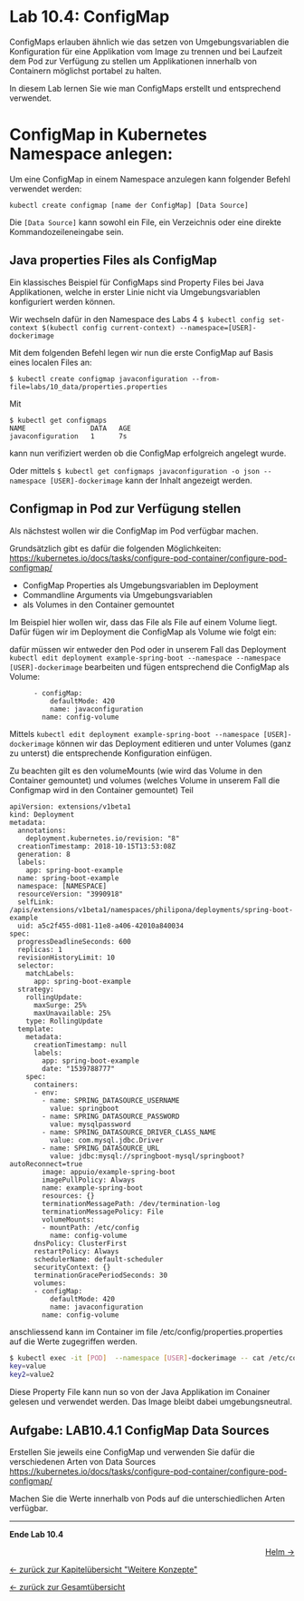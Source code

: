 # Lab 10.4: ConfigMap

ConfigMaps erlauben ähnlich wie das setzen von Umgebungsvariablen die Konfiguration für eine Applikation vom Image zu trennen und bei Laufzeit dem Pod zur Verfügung zu stellen um Applikationen innerhalb von Containern möglichst portabel zu halten.

In diesem Lab lernen Sie wie man ConfigMaps erstellt und entsprechend verwendet.

# ConfigMap in Kubernetes Namespace anlegen:

Um eine ConfigMap in einem Namespace anzulegen kann folgender Befehl verwendet werden:

```
kubectl create configmap [name der ConfigMap] [Data Source]
```
Die `[Data Source]` kann sowohl ein File, ein Verzeichnis oder eine direkte Kommandozeileneingabe sein.


## Java properties Files als ConfigMap

Ein klassisches Beispiel für ConfigMaps sind Property Files bei Java Applikationen, welche in erster Linie nicht via Umgebungsvariablen konfiguriert werden können.

Wir wechseln dafür in den Namespace des Labs 4 `$ kubectl config set-context $(kubectl config current-context) --namespace=[USER]-dockerimage`

Mit dem folgenden Befehl legen wir nun die erste ConfigMap auf Basis eines localen Files an:

```
$ kubectl create configmap javaconfiguration --from-file=labs/10_data/properties.properties 
```

Mit 

```
$ kubectl get configmaps
NAME                DATA   AGE
javaconfiguration   1      7s
```
kann nun verifiziert werden ob die ConfigMap erfolgreich angelegt wurde.

Oder mittels `$ kubectl get configmaps javaconfiguration -o json --namespace [USER]-dockerimage` kann der Inhalt angezeigt werden. 


## Configmap in Pod zur Verfügung stellen

Als nächstest wollen wir die ConfigMap im Pod verfügbar machen.

Grundsätzlich gibt es dafür die folgenden Möglichkeiten: https://kubernetes.io/docs/tasks/configure-pod-container/configure-pod-configmap/


* ConfigMap Properties als Umgebungsvariablen im Deployment 
* Commandline Arguments via Umgebungsvariablen
* als Volumes in den Container gemountet

Im Beispiel hier wollen wir, dass das File als File auf einem Volume liegt. Dafür fügen wir im Deployment die ConfigMap als Volume wie folgt ein:

dafür müssen wir entweder den Pod oder in unserem Fall das Deployment `kubectl edit deployment example-spring-boot --namespace --namespace [USER]-dockerimage` bearbeiten und fügen entsprechend die ConfigMap als Volume:

```
      - configMap:
          defaultMode: 420
          name: javaconfiguration
        name: config-volume

```

Mittels `kubectl edit deployment example-spring-boot --namespace [USER]-dockerimage` können wir das Deployment editieren und unter Volumes (ganz zu unterst) die entsprechende Konfiguration einfügen.

Zu beachten gilt es den volumeMounts (wie wird das Volume in den Container gemountet) und volumes (welches Volume in unserem Fall die Configmap wird in den Container gemountet) Teil

```
apiVersion: extensions/v1beta1
kind: Deployment
metadata:
  annotations:
    deployment.kubernetes.io/revision: "8"
  creationTimestamp: 2018-10-15T13:53:08Z
  generation: 8
  labels:
    app: spring-boot-example
  name: spring-boot-example
  namespace: [NAMESPACE]
  resourceVersion: "3990918"
  selfLink: /apis/extensions/v1beta1/namespaces/philipona/deployments/spring-boot-example
  uid: a5c2f455-d081-11e8-a406-42010a840034
spec:
  progressDeadlineSeconds: 600
  replicas: 1
  revisionHistoryLimit: 10
  selector:
    matchLabels:
      app: spring-boot-example
  strategy:
    rollingUpdate:
      maxSurge: 25%
      maxUnavailable: 25%
    type: RollingUpdate
  template:
    metadata:
      creationTimestamp: null
      labels:
        app: spring-boot-example
        date: "1539788777"
    spec:
      containers:
      - env:
        - name: SPRING_DATASOURCE_USERNAME
          value: springboot
        - name: SPRING_DATASOURCE_PASSWORD
          value: mysqlpassword
        - name: SPRING_DATASOURCE_DRIVER_CLASS_NAME
          value: com.mysql.jdbc.Driver
        - name: SPRING_DATASOURCE_URL
          value: jdbc:mysql://springboot-mysql/springboot?autoReconnect=true
        image: appuio/example-spring-boot
        imagePullPolicy: Always
        name: example-spring-boot
        resources: {}
        terminationMessagePath: /dev/termination-log
        terminationMessagePolicy: File
        volumeMounts:
        - mountPath: /etc/config
          name: config-volume
      dnsPolicy: ClusterFirst
      restartPolicy: Always
      schedulerName: default-scheduler
      securityContext: {}
      terminationGracePeriodSeconds: 30
      volumes:
      - configMap:
          defaultMode: 420
          name: javaconfiguration
        name: config-volume

```

anschliessend kann im Container im file /etc/config/properties.properties auf die Werte zugegriffen werden.

```bash
$ kubectl exec -it [POD]  --namespace [USER]-dockerimage -- cat /etc/config/properties.properties
key=value
key2=value2
```

Diese Property File kann nun so von der Java Applikation im Conainer gelesen und verwendet werden. Das Image bleibt dabei umgebungsneutral.

## Aufgabe: LAB10.4.1 ConfigMap Data Sources

Erstellen Sie jeweils eine ConfigMap und verwenden Sie dafür die verschiedenen Arten von Data Sources https://kubernetes.io/docs/tasks/configure-pod-container/configure-pod-configmap/

Machen Sie die Werte innerhalb von Pods auf die unterschiedlichen Arten verfügbar.


---

**Ende Lab 10.4**

<p width="100px" align="right"><a href="11_helm.md">Helm →</a></p>

[← zurück zur Kapitelübersicht "Weitere Konzepte"](10_additional_concepts.md)

[← zurück zur Gesamtübersicht](../README.md)
